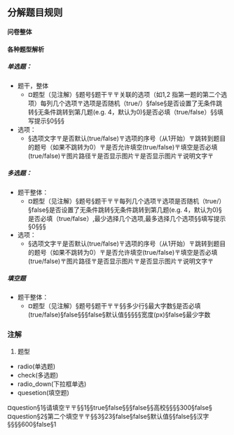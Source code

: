## 分解题目规则

#### 问卷整体

#### 各种题型解析
##### 单选题：
- 题干，整体
  + ¤题型（见注解）§题号§题干〒〒关联的选项（如1,2 指第一题的第二个选项）每列几个选项〒选项是否随机（true/）§false§是否设置了无条件跳转§无条件跳转到第几题(e.g. 4，默认为0)§是否必填（true/false）§§填写提示§0§§§
- 选项：
  + §选项文字〒是否默认(true/false)〒选项的序号（从1开始）〒跳转到题目的题号（如果不跳转为0）〒是否允许填空(true/false)〒填空是否必填(true/false)〒图片路径〒是否显示图片〒是否显示图片〒说明文字〒

##### 多选题：
- 题干整体：
  + ¤题型（见注解）§题号§题干〒〒每列几个选项〒选项是否随机（true/）§false§是否设置了无条件跳转§无条件跳转到第几题(e.g. 4，默认为0)§是否必填（true/false）,最少选择几个选项,最多选择几个选项§§填写提示§0§§§
- 选项：
  + §选项文字〒是否默认(true/false)〒选项的序号（从1开始）〒跳转到题目的题号（如果不跳转为0）〒是否允许填空(true/false)〒填空是否必填(true/false)〒图片路径〒是否显示图片〒是否显示图片〒说明文字〒

##### 填空题
- 题干整体：
  + ¤题型（见注解）§题号§题干〒〒§§多少行§最大字数§是否必填(true/false)§false§§§false§默认值§§§§§宽度(px)§false§最少字数

### 注解
1. 题型
  - radio(单选题)
  - check(多选题)
  - radio_down(下拉框单选)
  - quesetion(填空题)


¤question§1§请填空〒〒§§1§§true§false§§§false§§高校§§§§300§false§
¤question§2§第二个填空〒〒§§3§23§false§false§默认值§§false§§汉字§§§§600§false§1